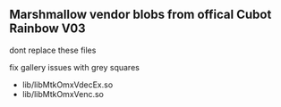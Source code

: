 Marshmallow vendor blobs from offical Cubot Rainbow V03
---------------
dont replace these files

fix gallery issues with grey squares
- lib/libMtkOmxVdecEx.so
- lib/libMtkOmxVenc.so
